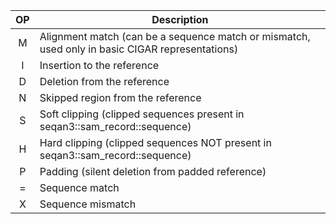 | OP | Description                                                                                     |
|:--:|-------------------------------------------------------------------------------------------------|
| M  | Alignment match (can be a sequence match or mismatch, used only in basic CIGAR representations) |
| I  | Insertion to the reference                                                                      |
| D  | Deletion from the reference                                                                     |
| N  | Skipped region from the reference                                                               |
| S  | Soft clipping (clipped sequences present in seqan3::sam_record::sequence)                       |
| H  | Hard clipping (clipped sequences NOT present in seqan3::sam_record::sequence)                   |
| P  | Padding (silent deletion from padded reference)                                                 |
| =  | Sequence match                                                                                  |
| X  | Sequence mismatch
